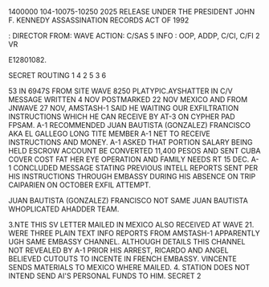 1400000
104-10075-10250
2025 RELEASE UNDER THE PRESIDENT JOHN F. KENNEDY ASSASSINATION RECORDS ACT OF 1992

: DIRECTOR
FROM: WAVE
ACTION: C/SAS 5
INFO : OOP, ADDP, C/CI, C/FI 2 VR

E12801082.

SECRET
ROUTING
1
4
2
5
3
6

53 IN 6947S
FROM SITE WAVE 8250
PLATYPIC.AYSHATTER
IN C/V MESSAGE WRITTEN 4 NOV POSTMARKED 22 NOV MEXICO AND
FROM JNWAVE 27 NOV, AMSTASH-1 SAID HE WAITING OUR EXFILTRATION
INSTRUCTIONS WHICH HE CAN RECEIVE BY AT-3 ON CYPHER PAD FPSAM. A-1
RECOMMENDED JUAN BAUTISTA (GONZALEZ) FRANCISCO AKA EL GALLEGO LONG
TITE MEMBER A-1 NET TO RECEIVE INSTRUCTIONS AND MONEY. A-1 ASKED
THAT PORTION SALARY BEING HELD ESCROW ACCOUNT BE CONVERTED 11,400
PESOS AND SENT CUBA COVER COST FAT HER EYE OPERATION AND FAMILY NEEDS
RT 15 DEC.
A-1 CONCLUDED MESSAGE STATING PREVIOUS INTELL REPORTS SENT
PER HIS INSTRUCTIONS THROUGH EMBASSY DURING HIS ABSENCE ON TRIP
CAIPARIEN ON OCTOBER EXFIL ATTEMPT.

JUAN BAUTISTA (GONZALEZ) FRANCISCO NOT SAME JUAN BAUTISTA
WHOPLICATED AHADDER TEAM.

3.NTE THIS SV LETTER MAILED IN MEXICO ALSO RECEIVED AT WAVE
21. WERE THREE PLAIN TEXT INFO REPORTS FROM AMSTASH-1 APPARENTLY
UGH SAME EMBASSY CHANNEL. ALTHOUGH DETAILS THIS CHANNEL NOT
REVEALED BY A-1 PRIOR HIS ARREST, RICARDO AND ANGEL BELIEVED CUTOUTS
TO INCENTE IN FRENCH EMBASSY. VINCENTE SENDS MATERIALS TO MEXICO
WHERE MAILED.
4.
STATION DOES NOT INTEND SEND AI'S PERSONAL FUNDS TO HIM.
SECRET
2
